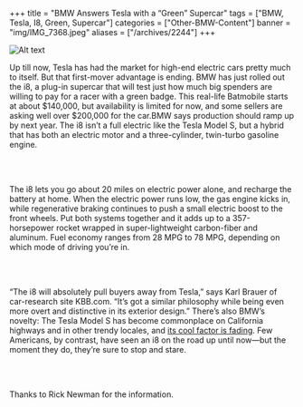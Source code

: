 +++
title = "BMW Answers Tesla with a “Green” Supercar"
tags = ["BMW, Tesla, I8, Green, Supercar"]
categories = ["Other-BMW-Content"]
banner = "img/IMG_7368.jpeg"
aliases = ["/archives/2244"]
+++

![Alt text](https://e39source.com/wp-content/uploads/2014/11/c19b11e1d14610ea10e69d8b8a4da306.jpg)

Up till now, Tesla has had the market for high-end electric cars pretty much to itself. But that first-mover advantage is ending. BMW has just rolled out the i8, a plug-in supercar that will test just how much big spenders are willing to pay for a racer with a green badge. This real-life Batmobile starts at about $140,000, but availability is limited for now, and some sellers are asking well over $200,000 for the car.BMW says production should ramp up by next year. The i8 isn’t a full electric like the Tesla Model S, but a hybrid that has both an electric motor and a three-cylinder, twin-turbo gasoline engine.

&nbsp;<br/><br/>

The i8 lets you go about 20 miles on electric power alone, and recharge the battery at home. When the electric power runs low, the gas engine kicks in, while regenerative braking continues to push a small electric boost to the front wheels. Put both systems together and it adds up to a 357-horsepower rocket wrapped in super-lightweight carbon-fiber and aluminum. Fuel economy ranges from 28 MPG to 78 MPG, depending on which mode of driving you’re in.

&nbsp;<br/><br/>

“The i8 will absolutely pull buyers away from Tesla,” says Karl Brauer of car-research site KBB.com. “It’s got a similar philosophy while being even more overt and distinctive in its exterior design.” There’s also BMW’s novelty: The Tesla Model S has become commonplace on California highways and in other trendy locales, and [its cool factor is fading](https://autos.yahoo.com/blogs/motoramic/life-with-a-tesla-model-s--two-years-on--has-the-charge-worn-off-194650582.html). Few Americans, by contrast, have seen an i8 on the road up until now—but the moment they do, they’re sure to stop and stare.

&nbsp;<br/><br/>

Thanks to Rick Newman for the information.

&nbsp;<br/><br/>
